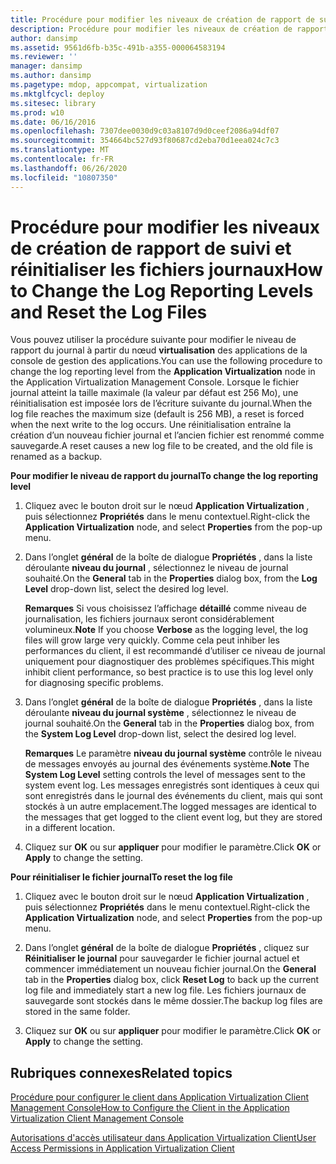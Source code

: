 ```yaml
---
title: Procédure pour modifier les niveaux de création de rapport de suivi et réinitialiser les fichiers journaux
description: Procédure pour modifier les niveaux de création de rapport de suivi et réinitialiser les fichiers journaux
author: dansimp
ms.assetid: 9561d6fb-b35c-491b-a355-000064583194
ms.reviewer: ''
manager: dansimp
ms.author: dansimp
ms.pagetype: mdop, appcompat, virtualization
ms.mktglfcycl: deploy
ms.sitesec: library
ms.prod: w10
ms.date: 06/16/2016
ms.openlocfilehash: 7307dee0030d9c03a8107d9d0ceef2086a94df07
ms.sourcegitcommit: 354664bc527d93f80687cd2eba70d1eea024c7c3
ms.translationtype: MT
ms.contentlocale: fr-FR
ms.lasthandoff: 06/26/2020
ms.locfileid: "10807350"
---
```

# <span data-ttu-id="52dce-103">Procédure pour modifier les niveaux de création de rapport de suivi et réinitialiser les fichiers journaux</span><span class="sxs-lookup"><span data-stu-id="52dce-103">How to Change the Log Reporting Levels and Reset the Log Files</span></span>


<span data-ttu-id="52dce-104">Vous pouvez utiliser la procédure suivante pour modifier le niveau de rapport du journal à partir du nœud **virtualisation** des applications de la console de gestion des applications.</span><span class="sxs-lookup"><span data-stu-id="52dce-104">You can use the following procedure to change the log reporting level from the **Application Virtualization** node in the Application Virtualization Management Console.</span></span> <span data-ttu-id="52dce-105">Lorsque le fichier journal atteint la taille maximale (la valeur par défaut est 256 Mo), une réinitialisation est imposée lors de l’écriture suivante du journal.</span><span class="sxs-lookup"><span data-stu-id="52dce-105">When the log file reaches the maximum size (default is 256 MB), a reset is forced when the next write to the log occurs.</span></span> <span data-ttu-id="52dce-106">Une réinitialisation entraîne la création d’un nouveau fichier journal et l’ancien fichier est renommé comme sauvegarde.</span><span class="sxs-lookup"><span data-stu-id="52dce-106">A reset causes a new log file to be created, and the old file is renamed as a backup.</span></span>

**<span data-ttu-id="52dce-107">Pour modifier le niveau de rapport du journal</span><span class="sxs-lookup"><span data-stu-id="52dce-107">To change the log reporting level</span></span>**

1.  <span data-ttu-id="52dce-108">Cliquez avec le bouton droit sur le nœud **Application Virtualization** , puis sélectionnez **Propriétés** dans le menu contextuel.</span><span class="sxs-lookup"><span data-stu-id="52dce-108">Right-click the **Application Virtualization** node, and select **Properties** from the pop-up menu.</span></span>

2.  <span data-ttu-id="52dce-109">Dans l’onglet **général** de la boîte de dialogue **Propriétés** , dans la liste déroulante **niveau du journal** , sélectionnez le niveau de journal souhaité.</span><span class="sxs-lookup"><span data-stu-id="52dce-109">On the **General** tab in the **Properties** dialog box, from the **Log Level** drop-down list, select the desired log level.</span></span>

    <span data-ttu-id="52dce-110">**Remarques**  Si vous choisissez l’affichage **détaillé** comme niveau de journalisation, les fichiers journaux seront considérablement volumineux.</span><span class="sxs-lookup"><span data-stu-id="52dce-110">**Note** If you choose **Verbose** as the logging level, the log files will grow large very quickly.</span></span> <span data-ttu-id="52dce-111">Comme cela peut inhiber les performances du client, il est recommandé d’utiliser ce niveau de journal uniquement pour diagnostiquer des problèmes spécifiques.</span><span class="sxs-lookup"><span data-stu-id="52dce-111">This might inhibit client performance, so best practice is to use this log level only for diagnosing specific problems.</span></span>

     

3.  <span data-ttu-id="52dce-112">Dans l’onglet **général** de la boîte de dialogue **Propriétés** , dans la liste déroulante **niveau du journal système** , sélectionnez le niveau de journal souhaité.</span><span class="sxs-lookup"><span data-stu-id="52dce-112">On the **General** tab in the **Properties** dialog box, from the **System Log Level** drop-down list, select the desired log level.</span></span>

    <span data-ttu-id="52dce-113">**Remarques**  Le paramètre **niveau du journal système** contrôle le niveau de messages envoyés au journal des événements système.</span><span class="sxs-lookup"><span data-stu-id="52dce-113">**Note** The **System Log Level** setting controls the level of messages sent to the system event log.</span></span> <span data-ttu-id="52dce-114">Les messages enregistrés sont identiques à ceux qui sont enregistrés dans le journal des événements du client, mais qui sont stockés à un autre emplacement.</span><span class="sxs-lookup"><span data-stu-id="52dce-114">The logged messages are identical to the messages that get logged to the client event log, but they are stored in a different location.</span></span>

     

4.  <span data-ttu-id="52dce-115">Cliquez sur **OK** ou sur **appliquer** pour modifier le paramètre.</span><span class="sxs-lookup"><span data-stu-id="52dce-115">Click **OK** or **Apply** to change the setting.</span></span>

**<span data-ttu-id="52dce-116">Pour réinitialiser le fichier journal</span><span class="sxs-lookup"><span data-stu-id="52dce-116">To reset the log file</span></span>**

1.  <span data-ttu-id="52dce-117">Cliquez avec le bouton droit sur le nœud **Application Virtualization** , puis sélectionnez **Propriétés** dans le menu contextuel.</span><span class="sxs-lookup"><span data-stu-id="52dce-117">Right-click the **Application Virtualization** node, and select **Properties** from the pop-up menu.</span></span>

2.  <span data-ttu-id="52dce-118">Dans l’onglet **général** de la boîte de dialogue **Propriétés** , cliquez sur **Réinitialiser le journal** pour sauvegarder le fichier journal actuel et commencer immédiatement un nouveau fichier journal.</span><span class="sxs-lookup"><span data-stu-id="52dce-118">On the **General** tab in the **Properties** dialog box, click **Reset Log** to back up the current log file and immediately start a new log file.</span></span> <span data-ttu-id="52dce-119">Les fichiers journaux de sauvegarde sont stockés dans le même dossier.</span><span class="sxs-lookup"><span data-stu-id="52dce-119">The backup log files are stored in the same folder.</span></span>

3.  <span data-ttu-id="52dce-120">Cliquez sur **OK** ou sur **appliquer** pour modifier le paramètre.</span><span class="sxs-lookup"><span data-stu-id="52dce-120">Click **OK** or **Apply** to change the setting.</span></span>

## <span data-ttu-id="52dce-121">Rubriques connexes</span><span class="sxs-lookup"><span data-stu-id="52dce-121">Related topics</span></span>


[<span data-ttu-id="52dce-122">Procédure pour configurer le client dans Application Virtualization Client Management Console</span><span class="sxs-lookup"><span data-stu-id="52dce-122">How to Configure the Client in the Application Virtualization Client Management Console</span></span>](how-to-configure-the-client-in-the-application-virtualization-client-management-console.md)

[<span data-ttu-id="52dce-123">Autorisations d'accès utilisateur dans Application Virtualization Client</span><span class="sxs-lookup"><span data-stu-id="52dce-123">User Access Permissions in Application Virtualization Client</span></span>](user-access-permissions-in-application-virtualization-client.md)

 

 





